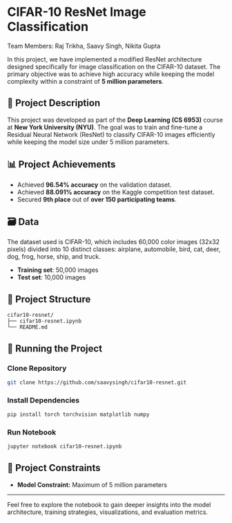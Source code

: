 # CIFAR-10 ResNet Image Classification

Team Members: Raj Trikha, Saavy Singh, Nikita Gupta

In this project, we have implemented a modified ResNet architecture designed specifically for image classification on the CIFAR-10 dataset. The primary objective was to achieve high accuracy while keeping the model complexity within a constraint of **5 million parameters**.

## 📝 Project Description

This project was developed as part of the **Deep Learning (CS 6953)** course at **New York University (NYU)**. The goal was to train and fine-tune a Residual Neural Network (ResNet) to classify CIFAR-10 images efficiently while keeping the model size under 5 million parameters.

## 📊 Project Achievements
- Achieved **96.54% accuracy** on the validation dataset.
- Achieved **88.091% accuracy** on the Kaggle competition test dataset.
- Secured **9th place** out of **over 150 participating teams**.

## 🗃️ Data

The dataset used is CIFAR-10, which includes 60,000 color images (32x32 pixels) divided into 10 distinct classes: airplane, automobile, bird, cat, deer, dog, frog, horse, ship, and truck.

- **Training set**: 50,000 images
- **Test set**: 10,000 images

## 📁 Project Structure
```
cifar10-resnet/
├── cifar10-resnet.ipynb
└── README.md
```

## 🚀 Running the Project

### Clone Repository
```bash
git clone https://github.com/saavysingh/cifar10-resnet.git
```

### Install Dependencies
```bash
pip install torch torchvision matplotlib numpy
```

### Run Notebook
```bash
jupyter notebook cifar10-resnet.ipynb
```

## 📌 Project Constraints
- **Model Constraint:** Maximum of 5 million parameters

---

Feel free to explore the notebook to gain deeper insights into the model architecture, training strategies, visualizations, and evaluation metrics.


